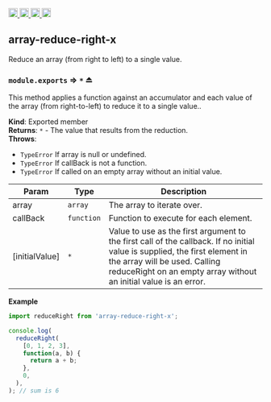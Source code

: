 <a href="https://travis-ci.org/Xotic750/array-reduce-right-x"
   title="Travis status">
<img
   src="https://travis-ci.org/Xotic750/array-reduce-right-x.svg?branch=master"
   alt="Travis status" height="18"/>
</a>
<a href="https://david-dm.org/Xotic750/array-reduce-right-x"
   title="Dependency status">
<img src="https://david-dm.org/Xotic750/array-reduce-right-x.svg"
   alt="Dependency status" height="18"/>
</a>
<a href="https://david-dm.org/Xotic750/array-reduce-right-x#info=devDependencies"
   title="devDependency status">
<img src="https://david-dm.org/Xotic750/array-reduce-right-x/dev-status.svg"
   alt="devDependency status" height="18"/>
</a>
<a href="https://badge.fury.io/js/array-reduce-right-x" title="npm version">
<img src="https://badge.fury.io/js/array-reduce-right-x.svg"
   alt="npm version" height="18"/>
</a>
<a name="module_array-reduce-right-x"></a>

## array-reduce-right-x

Reduce an array (from right to left) to a single value.

<a name="exp_module_array-reduce-right-x--module.exports"></a>

### `module.exports` ⇒ <code>\*</code> ⏏

This method applies a function against an accumulator and each value of the
array (from right-to-left) to reduce it to a single value..

**Kind**: Exported member  
**Returns**: <code>\*</code> - The value that results from the reduction.  
**Throws**:

- <code>TypeError</code> If array is null or undefined.
- <code>TypeError</code> If callBack is not a function.
- <code>TypeError</code> If called on an empty array without an initial value.

| Param          | Type                  | Description                                                                                                                                                                                                                     |
| -------------- | --------------------- | ------------------------------------------------------------------------------------------------------------------------------------------------------------------------------------------------------------------------------- |
| array          | <code>array</code>    | The array to iterate over.                                                                                                                                                                                                      |
| callBack       | <code>function</code> | Function to execute for each element.                                                                                                                                                                                           |
| [initialValue] | <code>\*</code>       | Value to use as the first argument to the first call of the callback. If no initial value is supplied, the first element in the array will be used. Calling reduceRight on an empty array without an initial value is an error. |

**Example**

```js
import reduceRight from 'array-reduce-right-x';

console.log(
  reduceRight(
    [0, 1, 2, 3],
    function(a, b) {
      return a + b;
    },
    0,
  ),
); // sum is 6
```
